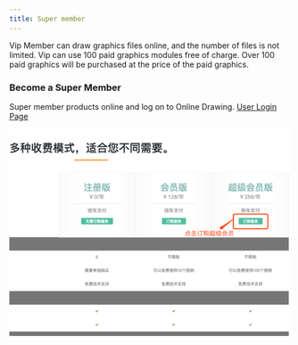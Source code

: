 ```yaml
---
title: Super member
---
```

Vip Member can draw graphics files online, and the number of files is not limited. Vip can use 100 paid graphics modules free of charge. Over 100 paid graphics will be purchased at the price of the paid graphics.

<script async src="https://pagead2.googlesyndication.com/pagead/js/adsbygoogle.js"></script><ins class="adsbygoogle" style="display:block; text-align:center;" data-ad-layout="in-article" data-ad-format="fluid" data-ad-client="ca-pub-9055212255210230" data-ad-slot="7941459222"></ins> <script>(adsbygoogle = window.adsbygoogle || []).push({});</script>

### Become a Super Member
Super member products online and log on to Online Drawing. [User Login Page](https://www.freedgo.com/login.html "Online Freedgo Design")


![成为超级会员](/public/themes/freedgo/getvipuser.png "成为超级会员")